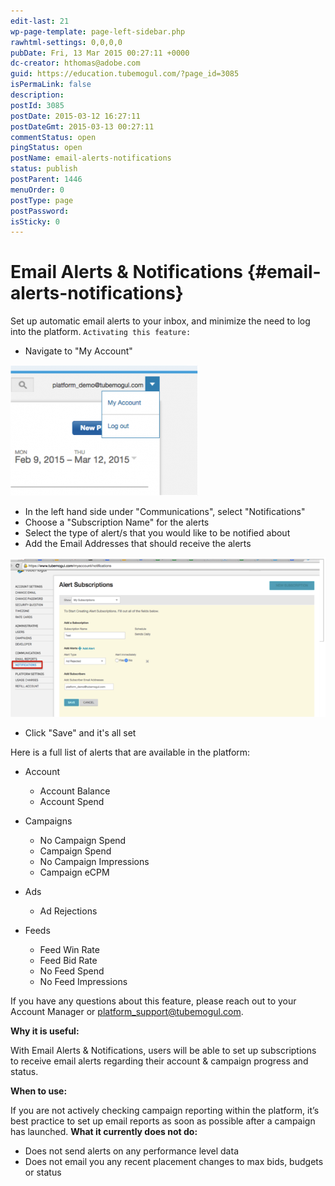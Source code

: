 ```yaml
---
edit-last: 21
wp-page-template: page-left-sidebar.php
rawhtml-settings: 0,0,0,0
pubDate: Fri, 13 Mar 2015 00:27:11 +0000
dc-creator: hthomas@adobe.com
guid: https://education.tubemogul.com/?page_id=3085
isPermaLink: false
description: 
postId: 3085
postDate: 2015-03-12 16:27:11
postDateGmt: 2015-03-13 00:27:11
commentStatus: open
pingStatus: open
postName: email-alerts-notifications
status: publish
postParent: 1446
menuOrder: 0
postType: page
postPassword: 
isSticky: 0
---
```


# Email Alerts & Notifications {#email-alerts-notifications}

Set up automatic email alerts to your inbox, and minimize the need to log into the platform.
`Activating this feature:`

* Navigate to "My Account"

[ ![myaccount](assets/myaccount-300x209.png)](assets/myaccount.png)
&nbsp;

* In the left hand side under "Communications", select "Notifications"
* Choose a "Subscription Name" for the alerts
* Select the type of alert/s that you would like to be notified about
* Add the Email Addresses that should receive the alerts

[ ![alert](assets/alert.png)](assets/alert.png)

* Click "Save" and it's all set

Here is a full list of alerts that are available in the platform:

* Account

    * Account Balance
    * Account Spend

* Campaigns

    * No Campaign Spend
    * Campaign Spend
    * No Campaign Impressions
    * Campaign eCPM

* Ads

    * Ad Rejections

* Feeds

    * Feed Win Rate
    * Feed Bid Rate
    * No Feed Spend
    * No Feed Impressions

If you have any questions about this feature, please reach out to your Account Manager or platform_support@tubemogul.com.

**Why it is useful:**

With Email Alerts & Notifications, users will be able to set up subscriptions to receive email alerts regarding their account & campaign progress and status.

**When to use:**

If you are not actively checking campaign reporting within the platform, it’s best practice to set up email reports as soon as possible after a campaign has launched.
**What it currently does not do:**

* Does not send alerts on any performance level data
* Does not email you any recent placement changes to max bids, budgets or status

&nbsp;
&nbsp; 